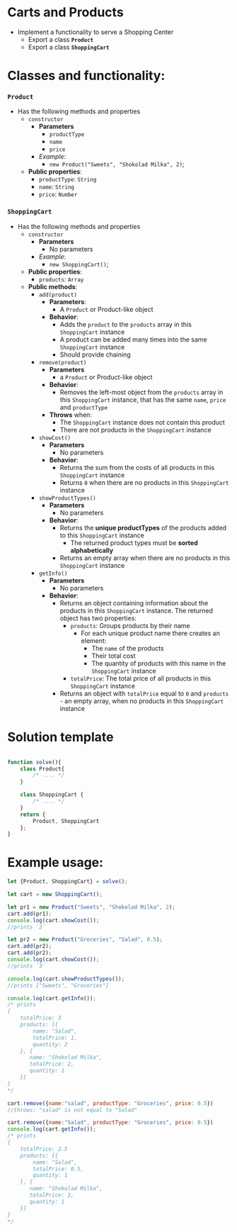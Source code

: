 # Carts and Products

-   Implement a functionality to serve a Shopping Center
    -   Export a class **`Product`**
    -   Export a class **`ShoppingCart`**

#   Classes and functionality:

###  `Product`

-   Has the following methods and properties
    -   `constructor`
        -   **Parameters**
            -   `productType`
            -   `name`
            -   `price`
        -   _Example_:
            -   `new Product("Sweets", "Shokolad Milka", 2)`;
    -   **Public properties**:
        -  `productType`: `String`
        -  `name`: `String`
        -  `price`: `Number`

###  `ShoppingCart`

-   Has the following methods and properties
    -   `constructor`
        -   **Parameters**
            -   No parameters
        -   _Example_: 
            -   `new ShoppingCart()`;
    -   **Public properties**:
        -  `products`: `Array`
    -   **Public methods**:
        -   `add(product)`
            -   **Parameters**:
                -   A `Product` or Product-like object
            -   **Behavior**:
                -   Adds the `product` to the `products` array in this `ShoppingCart` instance
                -   A product can be added many times into the same `ShoppingCart` instance
                -   Should provide chaining
        -   `remove(product)`
            -   **Parameters**
                -   a `Product` or Product-like object
            -   **Behavior**:
                -   Removes the left-most object from the `products` array in this `ShoppingCart` instance, that has the same `name`, `price` and `productType`
            -   **Throws** when:
                -   The `ShoppingCart` instance does not contain this product
                -   There are not products in the `ShoppingCart` instance
        -   `showCost()`
            -   **Parameters**
                -   No parameters
            -   **Behavior**:
                -   Returns the sum from the costs of all products in this `ShoppingCart` instance
                -   Returns `0` when there are no products in this `ShoppingCart` instance
        -   `showProductTypes()`
            -   **Parameters**
                -   No parameters
            -   **Behavior**:
                -   Returns the **unique productTypes** of the products added to this `ShoppingCart` instance
                    -   The returned product types must be **sorted alphabetically**
                -   Returns an empty array when there are no products in this `ShoppingCart` instance
        -   `getInfo()`
            -   **Parameters**
                -   No parameters
            -   **Behavior**:
                -   Returns an object containing information about the products in this `ShoppingCart` instance. The returned object has two properties:
                    -   `products`: Groups products by their name
                        -   For each unique product name there creates an element:
                            -   The `name` of the products
                            -   Their total cost
                            -   The quantity of products with this name in the `ShoppingCart` instance
                    -   `totalPrice`: The total price of all products in this `ShoppingCart` instance
                -   Returns an object with `totalPrice` equal to `0` and `products` - an empty array, when no products in this `ShoppingCart` instance

#   Solution template

```javascript

function solve(){
    class Product{
        /* .... */
    }

    class ShoppingCart {
        /* .... */
    }
    return {
        Product, ShoppingCart
    };
}
```

#   Example usage:

```javascript
let {Product, ShoppingCart} = solve();

let cart = new ShoppingCart();

let pr1 = new Product("Sweets", "Shokolad Milka", 2);
cart.add(pr1);
console.log(cart.showCost());
//prints `2`

let pr2 = new Product("Groceries", "Salad", 0.5);
cart.add(pr2);
cart.add(pr2);
console.log(cart.showCost());
//prints `3`

console.log(cart.showProductTypes());
//prints ["Sweets", "Groceries"]

console.log(cart.getInfo());
/* prints
{
    totalPrice: 3
    products: [{
        name: "Salad",
        totalPrice: 1,
        quantity: 2
    }, {
       name: "Shokolad Milka",
       totalPrice: 2,
       quantity: 1 
    }]
}
*/

cart.remove({name:"salad", productType: "Groceries", price: 0.5})
//throws: "salad" is not equal to "Salad"

cart.remove({name:"Salad", productType: "Groceries", price: 0.5})
console.log(cart.getInfo());
/* prints
{
    totalPrice: 2.5
    products: [{
        name: "Salad",
        totalPrice: 0.5,
        quantity: 1
    }, {
       name: "Shokolad Milka",
       totalPrice: 2,
       quantity: 1 
    }]
}
*/
```